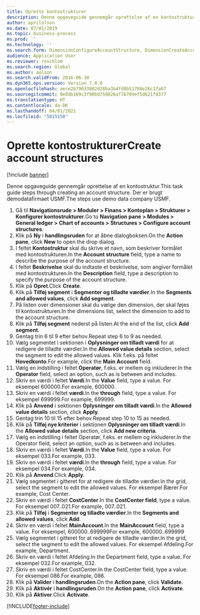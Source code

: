 ```yaml
---
title: Oprette kontostrukturer
description: Denne opgaveguide gennemgår oprettelse af en kontostruktur.
author: aprilolson
ms.date: 07/01/2019
ms.topic: business-process
ms.prod: ''
ms.technology: ''
ms.search.form: DimensionConfigureAccountStructure, DimensionCreateAccountStructure, DimensionHierarchyAddLevel, DimensionHierarchyConstraintActivate
audience: Application User
ms.reviewer: roschlom
ms.search.region: Global
ms.author: aolson
ms.search.validFrom: 2016-06-30
ms.dyn365.ops.version: Version 7.0.0
ms.openlocfilehash: aece2b79633802d28ba3b4fd8b51788e26c17a67
ms.sourcegitcommit: 0e8db169c3f90bd750826af76709ef5d621fd377
ms.translationtype: HT
ms.contentlocale: da-DK
ms.lasthandoff: 04/01/2021
ms.locfileid: "5815158"
---
```

# <a name="create-account-structures"></a><span data-ttu-id="31f31-103">Oprette kontostrukturer</span><span class="sxs-lookup"><span data-stu-id="31f31-103">Create account structures</span></span>

[!include [banner](../../includes/banner.md)]

<span data-ttu-id="31f31-104">Denne opgaveguide gennemgår oprettelse af en kontostruktur.</span><span class="sxs-lookup"><span data-stu-id="31f31-104">This task guide steps through creating an account structure.</span></span> <span data-ttu-id="31f31-105">Der er brugt demodatafirmaet USMF.</span><span class="sxs-lookup"><span data-stu-id="31f31-105">The steps use demo data company USMF.</span></span>

1. <span data-ttu-id="31f31-106">Gå til **Navigationsrude > Moduler > Finans > Kontoplan > Strukturer > Konfigurer kontostrukturer**.</span><span class="sxs-lookup"><span data-stu-id="31f31-106">Go to **Navigation pane > Modules > General ledger > Chart of accounts > Structures > Configure account structures**.</span></span>
2. <span data-ttu-id="31f31-107">Klik på **Ny** i **handlingsruden** for at åbne dialogboksen.</span><span class="sxs-lookup"><span data-stu-id="31f31-107">On the **Action pane**, click **New** to open the drop dialog.</span></span>
3. <span data-ttu-id="31f31-108">I feltet **Kontostruktur** skal du skrive et navn, som beskriver formålet med kontostrukturen.</span><span class="sxs-lookup"><span data-stu-id="31f31-108">In the **Account structure** field, type a name to describe the purpose of the account structure.</span></span>
4. <span data-ttu-id="31f31-109">I feltet **Beskrivelse** skal du indtaste et beskrivelse, som angiver formålet med kontostrukturen.</span><span class="sxs-lookup"><span data-stu-id="31f31-109">In the **Description** field, type a description to specify the purpose of the account structure.</span></span>
5. <span data-ttu-id="31f31-110">Klik på **Opret**.</span><span class="sxs-lookup"><span data-stu-id="31f31-110">Click **Create**.</span></span>
6. <span data-ttu-id="31f31-111">Klik på **Tilføj segment** i **Segmenter og tilladte værdier**.</span><span class="sxs-lookup"><span data-stu-id="31f31-111">In the **Segments and allowed values**, click **Add segment**.</span></span>
7. <span data-ttu-id="31f31-112">På listen over dimensioner skal du vælge den dimension, der skal føjes til kontostrukturen.</span><span class="sxs-lookup"><span data-stu-id="31f31-112">In the dimensions list, select the dimension to add to the account structure.</span></span>
8. <span data-ttu-id="31f31-113">Klik på **Tilføj segment** nederst på listen.</span><span class="sxs-lookup"><span data-stu-id="31f31-113">At the end of the list, click **Add segment**.</span></span>
9. <span data-ttu-id="31f31-114">Gentag trin 6 til 9 efter behov.</span><span class="sxs-lookup"><span data-stu-id="31f31-114">Repeat step 6 to 9 as needed.</span></span>
10. <span data-ttu-id="31f31-115">Vælg segmentet i sektionen i **Oplysninger om tilladt værdi** for at redigere de tilladte værdier.</span><span class="sxs-lookup"><span data-stu-id="31f31-115">In the **Allowed value details** section, select the segment to edit the allowed values.</span></span>
    <span data-ttu-id="31f31-116">Klik f.eks. på feltet **Hovedkonto**.</span><span class="sxs-lookup"><span data-stu-id="31f31-116">For example, click the **Main Account** field.</span></span>  
11. <span data-ttu-id="31f31-117">Vælg en indstilling i feltet **Operatør**, f.eks. er mellem og inkluderer.</span><span class="sxs-lookup"><span data-stu-id="31f31-117">In the **Operator** field, select an option, such as is between and includes.</span></span>
12. <span data-ttu-id="31f31-118">Skriv en værdi i feltet **Værdi**.</span><span class="sxs-lookup"><span data-stu-id="31f31-118">In the **Value** field, type a value.</span></span> <span data-ttu-id="31f31-119">For eksempel 600000.</span><span class="sxs-lookup"><span data-stu-id="31f31-119">For example, 600000.</span></span>  
13. <span data-ttu-id="31f31-120">Skriv en værdi i feltet **værdi**.</span><span class="sxs-lookup"><span data-stu-id="31f31-120">In the **through** field, type a value.</span></span> <span data-ttu-id="31f31-121">For eksempel 699999.</span><span class="sxs-lookup"><span data-stu-id="31f31-121">For example, 699999.</span></span>  
14. <span data-ttu-id="31f31-122">Klik på **Anvend** i sektionen **Oplysninger om tilladt værdi**.</span><span class="sxs-lookup"><span data-stu-id="31f31-122">In the **Allowed value details** section, click **Apply**.</span></span>
15. <span data-ttu-id="31f31-123">Gentag trin 10 til 15 efter behov.</span><span class="sxs-lookup"><span data-stu-id="31f31-123">Repeat step 10 to 15 as needed.</span></span>  
16. <span data-ttu-id="31f31-124">Klik på **Tilføj nye kriterier** i sektionen **Oplysninger om tilladt værdi**.</span><span class="sxs-lookup"><span data-stu-id="31f31-124">In the **Allowed value details** section, click **Add new criteria**.</span></span>
17. <span data-ttu-id="31f31-125">Vælg en indstilling i feltet Operatør, f.eks. er mellem og inkluderer.</span><span class="sxs-lookup"><span data-stu-id="31f31-125">In the Operator field, select an option, such as is between and includes.</span></span>
18. <span data-ttu-id="31f31-126">Skriv en værdi i feltet **Værdi**.</span><span class="sxs-lookup"><span data-stu-id="31f31-126">In the **Value** field, type a value.</span></span> <span data-ttu-id="31f31-127">For eksempel 033.</span><span class="sxs-lookup"><span data-stu-id="31f31-127">For example, 033.</span></span>  
19. <span data-ttu-id="31f31-128">Skriv en værdi i feltet **værdi**.</span><span class="sxs-lookup"><span data-stu-id="31f31-128">In the **through** field, type a value.</span></span> <span data-ttu-id="31f31-129">For eksempel 034.</span><span class="sxs-lookup"><span data-stu-id="31f31-129">For example, 034.</span></span>  
20. <span data-ttu-id="31f31-130">Klik på **Anvend**.</span><span class="sxs-lookup"><span data-stu-id="31f31-130">Click **Apply**.</span></span>
21. <span data-ttu-id="31f31-131">Vælg segmentet i gitteret for at redigere de tilladte værdier.</span><span class="sxs-lookup"><span data-stu-id="31f31-131">In the grid, select the segment to edit the allowed values.</span></span> <span data-ttu-id="31f31-132">For eksempel Bærer.</span><span class="sxs-lookup"><span data-stu-id="31f31-132">For example, Cost Center.</span></span>  
22. <span data-ttu-id="31f31-133">Skriv en værdi i feltet **CostCenter**.</span><span class="sxs-lookup"><span data-stu-id="31f31-133">In the **CostCenter field**, type a value.</span></span> <span data-ttu-id="31f31-134">For eksempel 007..021.</span><span class="sxs-lookup"><span data-stu-id="31f31-134">For example, 007..021.</span></span>  
23. <span data-ttu-id="31f31-135">Klik på **Tilføj** i **Segmenter og tilladte værdier**.</span><span class="sxs-lookup"><span data-stu-id="31f31-135">In the **Segments and allowed values**, click **Add**.</span></span>
24. <span data-ttu-id="31f31-136">Skriv en værdi i feltet **MainAccount**.</span><span class="sxs-lookup"><span data-stu-id="31f31-136">In the **MainAccount** field, type a value.</span></span> <span data-ttu-id="31f31-137">For eksempel, 600000..699999</span><span class="sxs-lookup"><span data-stu-id="31f31-137">For example, 600000..699999</span></span>  
25. <span data-ttu-id="31f31-138">Vælg segmentet i gitteret for at redigere de tilladte værdier.</span><span class="sxs-lookup"><span data-stu-id="31f31-138">In the grid, select the segment to edit the allowed values.</span></span> <span data-ttu-id="31f31-139">For eksempel Afdeling.</span><span class="sxs-lookup"><span data-stu-id="31f31-139">For example, Department.</span></span>  
26. <span data-ttu-id="31f31-140">Skriv en værdi i feltet Afdeling.</span><span class="sxs-lookup"><span data-stu-id="31f31-140">In the Department field, type a value.</span></span> <span data-ttu-id="31f31-141">For eksempel 032.</span><span class="sxs-lookup"><span data-stu-id="31f31-141">For example, 032.</span></span>  
27. <span data-ttu-id="31f31-142">Skriv en værdi i feltet CostCenter.</span><span class="sxs-lookup"><span data-stu-id="31f31-142">In the CostCenter field, type a value.</span></span> <span data-ttu-id="31f31-143">For eksempel 086.</span><span class="sxs-lookup"><span data-stu-id="31f31-143">For example, 086.</span></span>  
28. <span data-ttu-id="31f31-144">Klik på **Valider** i **handlingsruden**.</span><span class="sxs-lookup"><span data-stu-id="31f31-144">On the **Action pane**, click **Validate**.</span></span>
29. <span data-ttu-id="31f31-145">Klik på **Aktivér** i **handlingsruden**.</span><span class="sxs-lookup"><span data-stu-id="31f31-145">On the **Action pane**, click **Activate**.</span></span>
30. <span data-ttu-id="31f31-146">Klik på **Aktiver**.</span><span class="sxs-lookup"><span data-stu-id="31f31-146">Click **Activate**.</span></span>



[!INCLUDE[footer-include](../../../includes/footer-banner.md)]